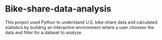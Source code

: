 # Bike-share-data-analysis
This project used Python to understand U.S. bike-share data and calculated statistics by building an interactive environment where a user chooses the data and filter for a dataset to analyze.
